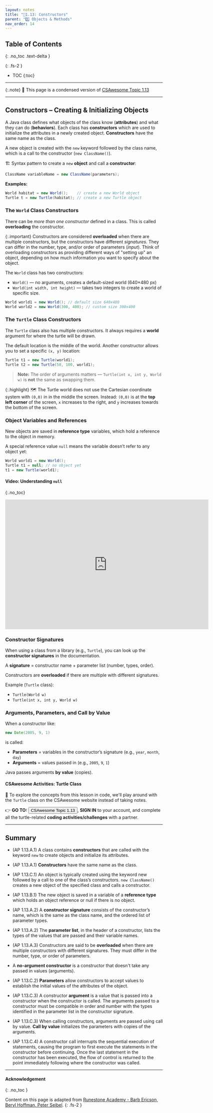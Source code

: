 ```yaml
---
layout: notes
title: "📓1.13: Constructors" 
parent: "1️⃣ Objects & Methods"
nav_order: 14
---
```


## Table of Contents
{: .no_toc .text-delta }

{: .fs-2 }
- TOC
{:toc}

---

{:.note}
📖 This page is a condensed version of [CSAwesome Topic 1.13](https://runestone.academy/ns/books/published/csawesome2/topic-1-13-constructors.html) 

---

## Constructors – Creating & Initializing Objects

A Java class defines what objects of the class know (**attributes**) and what they can do (**behaviors**).
Each class has **constructors** which are used to initialize the attributes in a newly created object.
**Constructors** have the same name as the class.

A new object is created with the `new` keyword followed by the class name, which is a call to the constructor (`new ClassName()`).

<div class="imp" markdown="block">
    
🏗️ Syntax pattern to create a `new` **object** and call a **constructor**:

```java
ClassName variableName = new ClassName(parameters);
```

</div>

**Examples:**
```java
World habitat = new World();    // create a new World object
Turtle t = new Turtle(habitat); // create a new Turtle object
```

### The `World` Class Constructors

There can be _more than one constructor_ defined in a class. This is called **overloading** the constructor. 

{:.important}
Constructors are considered **overloaded** when there are multiple constructors, but the constructors have different _signatures_. They can differ in the number, type, and/or order of parameters (_input_). Think of overloading constructors as providing different ways of "setting up" an object, depending on how much information you want to specify about the object.

The `World` class has two constructors:

* `World()` — no arguments, creates a default-sized world (640×480 px)
* `World(int width, int height)` — takes two integers to create a world of specific size.

```java
World world1 = new World(); // default size 640x480
World world2 = new World(300, 400); // custom size 300x400
```

### The `Turtle` Class Constructors

The `Turtle` class also has multiple constructors.
It always requires a **world** argument for where the turtle will be drawn.

The default location is the middle of the world. Another constructor allows you to set a specific `(x, y)` location:

```java
Turtle t1 = new Turtle(world1);
Turtle t2 = new Turtle(50, 100, world1);
```

> **Note:** The order of arguments matters — `Turtle(int x, int y, World w)` is **not** the same as swapping them.

{:.highlight}
🗺️ The Turtle world does not use the Cartesian coordinate system with `(0,0)` in in the middle the screen. Instead: `(0,0)` is at the **top left corner** of the screen, `x` increases to the right, and `y` increases towards the bottom of the screen.

### Object Variables and References

New objects are saved in **reference type** variables, which hold a reference to the object in memory.

A special reference value `null` means the variable doesn’t refer to any object yet:

```java
World world1 = new World();
Turtle t1 = null; // no object yet
t1 = new Turtle(world1);
```

#### Video: Understanding `null`
{:.no_toc}

<iframe width="650" height="415" src="https://www.youtube.com/embed/5fpjgXAV2BU" title="YouTube video" frameborder="0" allowfullscreen></iframe>

### Constructor Signatures

When using a class from a library (e.g., `Turtle`), you can look up the **constructor signatures** in the documentation.

A **signature** = constructor name + parameter list (number, types, order).

Constructors are **overloaded** if there are multiple with different signatures.

Example (`Turtle` class):

* `Turtle(World w)`
* `Turtle(int x, int y, World w)`

### Arguments, Parameters, and Call by Value

When a constructor like:

```java
new Date(2005, 9, 1)
```

is called:

* **Parameters** = variables in the constructor’s signature (e.g., `year`, `month`, `day`)
* **Arguments** = values passed in (e.g., `2005`, `9`, `1`)

Java passes arguments **by value** (copies).

#### CSAwesome Activities: Turtle Class

<div class="task" markdown="block">

🐢 To explore the concepts from this lesson in code, we'll play around with the `Turtle` class on the CSAwesome website instead of taking notes.  

👉 **GO TO:** <a href="https://runestone.academy/ns/books/published/csawesome2/topic-1-13-constructors.html"><button class="btn">CSAwesome Topic 1.13</button></a>, **SIGN IN** to your account, and complete all the turtle-related **coding activities/challenges** with a partner. 

</div>

---

## Summary

- (AP 1.13.A.1) A class contains **constructors** that are called with the keyword ``new`` to create objects and initialize its attributes. 

- (AP 1.13.A.1) **Constructors** have the same name as the class.

- (AP 1.13.C.1) An object is typically created using the keyword new followed by a call to one of the class’s constructors. ``new ClassName()`` creates a new object of the specified class and calls a constructor.

- (AP 1.13.B.1) The new object is saved in a variable of a **reference type** which holds an object reference or null if there is no object.

- (AP 1.13.A.2) A **constructor signature** consists of the constructor’s name, which is the same as the class name, and the ordered list of parameter types. 

- (AP 1.13.A.2) The **parameter list**, in the header of a constructor, lists the types of the values that are passed and their variable names.

- (AP 1.13.A.3) Constructors are said to be **overloaded** when there are multiple constructors with different signatures. They must differ in the number, type, or order of parameters.

- A **no-argument constructor** is a constructor that doesn't take any passed in values (arguments).

- (AP 1.13.C.2) **Parameters** allow constructors to accept values to establish the initial values of the attributes of the object.

- (AP 1.13.C.3) A constructor **argument** is a value that is passed into a constructor when the constructor is called. The arguments passed to a constructor must be compatible in order and number with the types identified in the parameter list in the constructor signature. 

- (AP 1.13.C.3) When calling constructors, arguments are passed using call by value. **Call by value** initializes the parameters with copies of the arguments.

- (AP 1.13.C.4) A constructor call interrupts the sequential execution of statements, causing the program to first execute the statements in the constructor before continuing. Once the last statement in the constructor has been executed, the flow of control is returned to the point immediately following where the constructor was called.

---

#### Acknowledgement
{: .no_toc }

Content on this page is adapted from [Runestone Academy - Barb Ericson, Beryl Hoffman, Peter Seibel](https://runestone.academy/ns/books/published/csawesome2/csawesome2.html).
{: .fs-2 }
